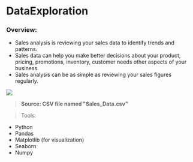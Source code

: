 # DataExploration

### Overview:
* Sales analysis is reviewing your sales data to identify trends and patterns. 
* Sales data can help you make better decisions about your product, pricing, promotions, inventory, customer needs other aspects of your business. 
* Sales analysis can be as simple as reviewing your sales figures regularly.

<img src ="https://www.finereport.com/en/wp-content/uploads/2020/06/2020062201I-1024x576.png" />

> <b> Source: CSV file named "Sales_Data.csv"</b>

> Tools:
* Python
* Pandas
* Matplotlib (for visualization)
* Seaborn
* Numpy
